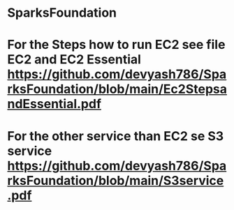 # SparksFoundation
# For the Steps how to run EC2 see file EC2 and EC2 Essential https://github.com/devyash786/SparksFoundation/blob/main/Ec2StepsandEssential.pdf
# For the other service than EC2 se S3 service https://github.com/devyash786/SparksFoundation/blob/main/S3service.pdf
